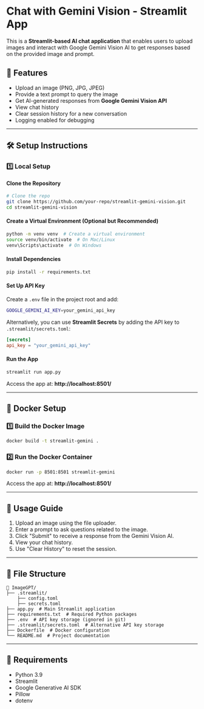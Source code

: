 # Chat with Gemini Vision - Streamlit App

This is a **Streamlit-based AI chat application** that enables users to upload images and interact with Google Gemini Vision AI to get responses based on the provided image and prompt.

## 🚀 Features
- Upload an image (PNG, JPG, JPEG)
- Provide a text prompt to query the image
- Get AI-generated responses from **Google Gemini Vision API**
- View chat history
- Clear session history for a new conversation
- Logging enabled for debugging

---

## 🛠️ Setup Instructions

### 1️⃣ Local Setup

#### **Clone the Repository**
```sh
# Clone the repo
git clone https://github.com/your-repo/streamlit-gemini-vision.git
cd streamlit-gemini-vision
```

#### **Create a Virtual Environment (Optional but Recommended)**
```sh
python -m venv venv  # Create a virtual environment
source venv/bin/activate  # On Mac/Linux
venv\Scripts\activate  # On Windows
```

#### **Install Dependencies**
```sh
pip install -r requirements.txt
```

#### **Set Up API Key**
Create a `.env` file in the project root and add:
```sh
GOOGLE_GEMINI_AI_KEY=your_gemini_api_key
```
Alternatively, you can use **Streamlit Secrets** by adding the API key to `.streamlit/secrets.toml`:
```toml
[secrets]
api_key = "your_gemini_api_key"
```

#### **Run the App**
```sh
streamlit run app.py
```

Access the app at: **http://localhost:8501/**

---

## 🐳 Docker Setup

### **1️⃣ Build the Docker Image**
```sh
docker build -t streamlit-gemini .
```

### **2️⃣ Run the Docker Container**
```sh
docker run -p 8501:8501 streamlit-gemini
```

Access the app at: **http://localhost:8501/**

---

## 📝 Usage Guide
1. Upload an image using the file uploader.
2. Enter a prompt to ask questions related to the image.
3. Click "Submit" to receive a response from the Gemini Vision AI.
4. View your chat history.
5. Use "Clear History" to reset the session.

---

## 📜 File Structure
```
📂 ImageGPT/
├── .streamlit/
    ├── config.toml
    ├── secrets.toml
├── app.py  # Main Streamlit application
├── requirements.txt  # Required Python packages
├── .env  # API key storage (ignored in git)
├── .streamlit/secrets.toml  # Alternative API key storage
├── Dockerfile  # Docker configuration
└── README.md  # Project documentation
```

---

## 📌 Requirements
- Python 3.9
- Streamlit
- Google Generative AI SDK
- Pillow
- dotenv

